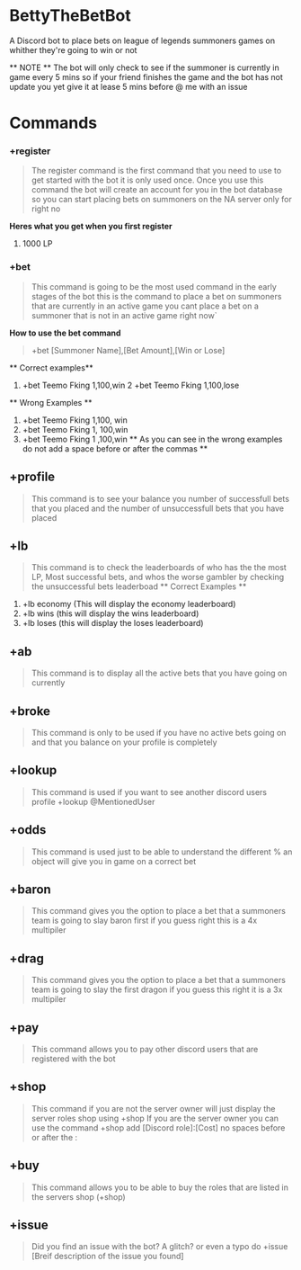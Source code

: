 # BettyTheBetBot
A Discord bot to place bets on league of legends summoners games on whither they're going to win or not 

** NOTE ** The bot will only check to see if the summoner is currently in game every 5 mins so if your friend finishes the game and the bot has not update you yet give it at lease 5 mins before @ me with an issue

# Commands

### +register
> The register command is the first command that you need to use to get started with the bot it is only used once. Once you use this command the bot will create an account for you in the bot database so you can start placing bets on summoners on the NA server only for right no
 
**Heres what you get when you first register**
1. 1000 LP

### +bet
> This command is going to be the most used command in the early stages of the bot this is the command to place a bet on summoners that are currently in an active game you cant place a bet on a summoner that is not in an active game right now`

**How to use the bet command**
> +bet [Summoner Name],[Bet Amount],[Win or Lose]

** Correct examples**

1. +bet Teemo Fking 1,100,win 
2  +bet Teemo Fking 1,100,lose

** Wrong Examples **

1. +bet Teemo Fking 1,100, win 
2. +bet Teemo Fking 1, 100,win 
3. +bet Teemo Fking 1 ,100,win 
** As you can see in the wrong examples do not add a space before or after the commas **

## +profile
> This command is to see your balance you number of successfull bets that you placed and the number of unsuccessfull bets that you have placed

## +lb
> This command is to check the leaderboards of who has the the most LP, Most successful bets, and whos the worse gambler by checking the unsuccessful bets leaderboad
** Correct Examples **
1. +lb economy (This will display the economy leaderboard)
2. +lb wins (this will display the wins leaderboard)
3. +lb loses (this will display the loses leaderboard)

## +ab
> This command is to display all the active bets that you have going on currently

## +broke
> This command is only to be used if you have no active bets going on and that you balance on your profile is completely 

## +lookup
> This command is used if you want to see another discord users profile +lookup @MentionedUser

## +odds
> This command is used just to be able to understand the different % an object will give you in game on a correct bet

## +baron
> This command gives you the option to place a bet that a summoners team is going to slay baron first if you guess right this is a 4x multipiler

## +drag
> This command gives you the option to place a bet that a summoners team is going to slay the first dragon if you guess this right it is a 3x multipiler

## +pay
> This command allows you to pay other discord users that are registered with the bot

## +shop
> This command if you are not the server owner will just display the server roles shop using +shop
> If you are the server owner you can use the command +shop add [Discord role]:[Cost] no spaces before or after the :

## +buy 
> This command allows you to be able to buy the roles that are listed in the servers shop (+shop)

## +issue
> Did you find an issue with the bot? A glitch? or even a typo do +issue [Breif description of the issue you found]
